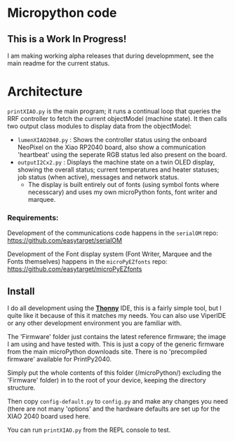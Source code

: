 # Micropython code

## This is a Work In Progress!
I am making working alpha releases that during developmment, see the main readme for the current status.

# Architecture
`printXIAO.py` is the main program; it runs a continual loop that queries the RRF controller to fetch the current objectModel (machine state). It then calls two output class modules to display data from the objectModel:
- `lumenXIAO2040.py` : Shows the controller status using the onboard NeoPixel on the Xiao RP2040 board, also show a communication 'heartbeat' using the seperate RGB status led also present on the board.
- `outputI2Cx2.py` : Displays the machine state on a twin OLED display, showing the overall status; current temperatures and heater statuses; job status (when active), messages and network status.
  - The display is built entirely out of fonts (using symbol fonts where necesscary) and uses my own microPython fonts, font writer and marquee.

### Requirements:
Development of the communications code happens in the `serialOM` repo:
https://github.com/easytarget/serialOM

Development of the Font display system (Font Writer, Marquee and the Fonts themselves) happens in the `microPyEZfonts` repo:
https://github.com/easytarget/microPyEZfonts

## Install
I do all development using the [**Thonny**](https://thonny.org/) IDE, this is a fairly simple tool, but I quite like it because of this it matches my needs. You can also use ViperIDE or any other development environment you are familiar with.

The 'Firmware' folder just contains the latest reference firmware; the image I am using and have tested with. This is just a copy of the generic firmware from the main microPython downloads site. There is no 'precompiled firmware' available for PrintPy2040.

Simply put the whole contents of this folder (/microPython/) excluding the 'Firmware' folder) in to the root of your device, keeping the directory structure.

Then copy `config-default.py` to `config.py` and make any changes you need (there are not many 'options' and the hardware defaults are set up for the XIAO 2040 board used here.

You can run `printXIAO.py` from the REPL console to test.
